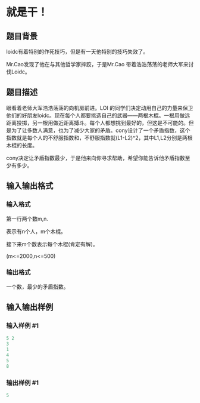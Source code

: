 # 就是干！

## 题目背景

loidc有着特别的作死技巧，但是有一天他特别的技巧失效了。

Mr.Cao发现了他在与其他哲学家摔跤，于是Mr.Cao 带着浩浩荡荡的老师大军来讨伐Loidc。

## 题目描述

眼看着老师大军浩浩荡荡的向机房前进。LOI 的同学们决定动用自己的力量来保卫他们的好朋友loidc。现在每个人都要挑选自己的武器——两根木棍。一根用做远距离投掷，另一根用做近距离搏斗。每个人都想挑到最好的，但这是不可能的。但是为了让多数人满意，也为了减少大家的矛盾。cony设计了一个矛盾指数，这个指数就是每个人的不舒服指数和，不舒服指数就(L1-L2)^2，其中L1,L2分别是两根木棍的长度。

cony决定让矛盾指数最少，于是他来向你寻求帮助，希望你能告诉他矛盾指数至少有多少。

## 输入输出格式

### 输入格式

第一行两个数m,n.

表示有n个人，m个木棍。

接下来m个数表示每个木棍(肯定有解)。

(m<=2000,n<=500)

### 输出格式

一个数，最少的矛盾指数。

## 输入输出样例

### 输入样例 #1

```cpp
5 2
3
1
4
5
8

```
### 输出样例 #1

```cpp
5
```


